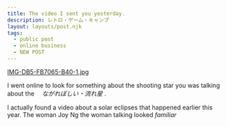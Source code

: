 ```yaml
---
title: The video I sent you yesterday.
description: レトロ・ゲーム・キャンプ
layout: layouts/post.njk
tags:
  - public post
  - online business
  - NEW POST
---
```


[IMG-DB5-FB7065-B40-1.jpg](https://postimg.cc/ykSHJDy7)

I went online to look for something about the shooting star you
was talking about the 　<span><i>ながれぼしい・流れ星</i></span> .

I actually found a video about a solar eclipses that happened earlier this 
year. The woman Joy Ng the woman talking looked <i>familiar</i>


